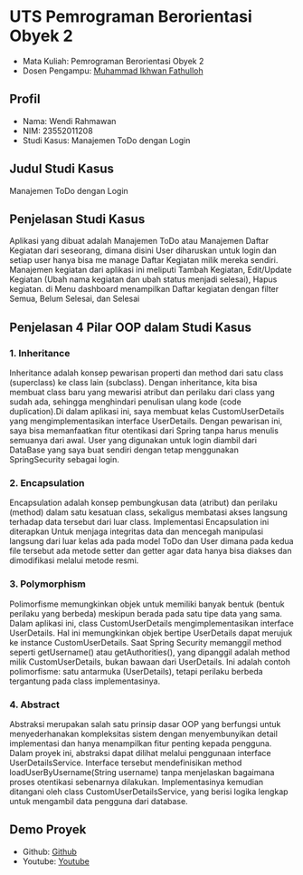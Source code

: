 # UTS Pemrograman Berorientasi Obyek 2
<ul>
  <li>Mata Kuliah: Pemrograman Berorientasi Obyek 2</li>
  <li>Dosen Pengampu: <a href="https://github.com/Muhammad-Ikhwan-Fathulloh">Muhammad Ikhwan Fathulloh</a></li>
</ul>

## Profil
<ul>
  <li>Nama: Wendi Rahmawan</li>
  <li>NIM: 23552011208</li>
  <li>Studi Kasus: Manajemen ToDo dengan Login</li>
</ul>

## Judul Studi Kasus
<p>Manajemen ToDo dengan Login</p>

## Penjelasan Studi Kasus
<p>Aplikasi yang dibuat adalah Manajemen ToDo atau Manajemen Daftar Kegiatan dari seseorang, dimana disini User diharuskan untuk login dan setiap user hanya bisa me manage Daftar Kegiatan milik mereka sendiri. Manajemen kegiatan dari aplikasi ini meliputi Tambah Kegiatan, Edit/Update Kegiatan (Ubah nama kegiatan dan ubah status menjadi selesai), Hapus kegiatan. di Menu dashboard menampilkan Daftar kegiatan dengan filter Semua, Belum Selesai, dan Selesai</p>

## Penjelasan 4 Pilar OOP dalam Studi Kasus

### 1. Inheritance
<p>Inheritance adalah konsep pewarisan properti dan method dari satu class (superclass) ke class lain (subclass). Dengan inheritance, kita bisa membuat class baru yang mewarisi atribut dan perilaku dari class yang sudah ada, sehingga menghindari penulisan ulang kode (code duplication).Di dalam aplikasi ini, saya membuat kelas CustomUserDetails yang mengimplementasikan interface UserDetails. Dengan pewarisan ini, saya bisa memanfaatkan fitur otentikasi dari Spring tanpa harus menulis semuanya dari awal. User yang digunakan untuk login diambil dari DataBase yang saya buat sendiri dengan tetap menggunakan SpringSecurity sebagai login.</p>

### 2. Encapsulation
<p>Encapsulation adalah konsep pembungkusan data (atribut) dan perilaku (method) dalam satu kesatuan class, sekaligus membatasi akses langsung terhadap data tersebut dari luar class. Implementasi Encapsulation ini diterapkan Untuk menjaga integritas data dan mencegah manipulasi langsung dari luar kelas ada pada model ToDo dan User dimana pada kedua file tersebut ada metode setter dan getter agar data hanya bisa diakses dan dimodifikasi melalui metode resmi.</p>

### 3. Polymorphism
<p>Polimorfisme memungkinkan objek untuk memiliki banyak bentuk (bentuk perilaku yang berbeda) meskipun berada pada satu tipe data yang sama. Dalam aplikasi ini, class CustomUserDetails mengimplementasikan interface UserDetails. Hal ini memungkinkan objek bertipe UserDetails dapat merujuk ke instance CustomUserDetails. Saat Spring Security memanggil method seperti getUsername() atau getAuthorities(), yang dipanggil adalah method milik CustomUserDetails, bukan bawaan dari UserDetails. Ini adalah contoh polimorfisme: satu antarmuka (UserDetails), tetapi perilaku berbeda tergantung pada class implementasinya.</p>

### 4. Abstract
<p>Abstraksi merupakan salah satu prinsip dasar OOP yang berfungsi untuk menyederhanakan kompleksitas sistem dengan menyembunyikan detail implementasi dan hanya menampilkan fitur penting kepada pengguna. Dalam proyek ini, abstraksi dapat dilihat melalui penggunaan interface UserDetailsService. Interface tersebut mendefinisikan method loadUserByUsername(String username) tanpa menjelaskan bagaimana proses otentikasi sebenarnya dilakukan. Implementasinya kemudian ditangani oleh class CustomUserDetailsService, yang berisi logika lengkap untuk mengambil data pengguna dari database.</p>

## Demo Proyek
<ul>
  <li>Github: <a href="https://github.com/wenrahma/UTS_PBO2_TIFK23A_23552011208">Github</a></li>
  <li>Youtube: <a href="">Youtube</a></li>
</ul>
